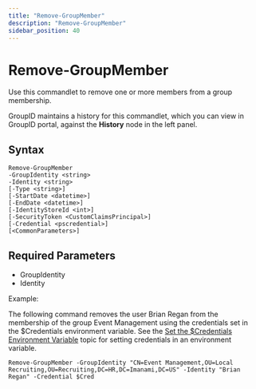 ```yaml
---
title: "Remove-GroupMember"
description: "Remove-GroupMember"
sidebar_position: 40
---
```


# Remove-GroupMember

Use this commandlet to remove one or more members from a group membership.

GroupID maintains a history for this commandlet, which you can view in GroupID portal, against the
**History** node in the left panel.

## Syntax

```
Remove-GroupMember
-GroupIdentity <string>
-Identity <string>
[-Type <string>]
[-StartDate <datetime>]
[-EndDate <datetime>]
[-IdentityStoreId <int>]
[-SecurityToken <CustomClaimsPrincipal>]
[-Credential <pscredential>]
[<CommonParameters>]
```

## Required Parameters

- GroupIdentity
- Identity

Example:

The following command removes the user Brian Regan from the membership of the group Event Management
using the credentials set in the $Credentials environment variable. See the
[Set the $Credentials Environment Variable](/docs/directorymanager/11.0/managementshell/setthecredential.md)
topic for setting credentials in an environment variable.

```
Remove-GroupMember -GroupIdentity "CN=Event Management,OU=Local Recruiting,OU=Recruiting,DC=HR,DC=Imanami,DC=US" -Identity "Brian Regan" -Credential $Cred
```
